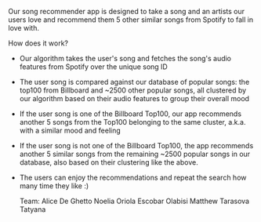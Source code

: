 Our song recommender app is designed to take a song and an artists our users love and recommend them 5 other similar songs from Spotify to fall in love with.

How does it work?
- Our algorithm takes the user's song and fetches the song's audio features from Spotify over the unique song ID
- The user song is compared against our database of popular songs: the top100 from Billboard and ~2500 other popular songs, all clustered by our algorithm based on their audio features to group their overall mood
- If the user song is one of the Billboard Top100, our app recommends another 5 songs from the Top100 belonging to the same cluster, a.k.a. with a similar mood and feeling
- If the user song is not one of the Billboard Top100, the app recommends another 5 similar songs from the remaining ~2500 popular songs in our database, also based on their clustering like the above.
- The users can enjoy the recommendations and repeat the search how many time they like :)

  Team:
    Alice De Ghetto
    Noelia Oriola Escobar
    Olabisi Matthew
    Tarasova Tatyana
